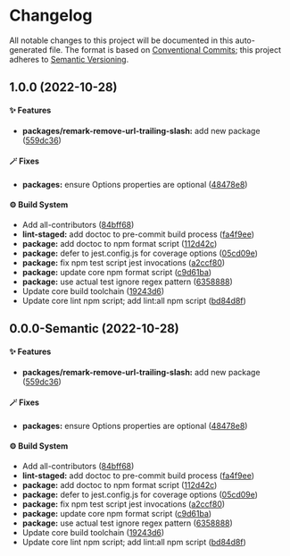 # Changelog

All notable changes to this project will be documented in this auto-generated
file. The format is based on [Conventional Commits][1]; this project adheres to
[Semantic Versioning][2].

## 1.0.0 (2022-10-28)

#### ✨ Features

- **packages/remark-remove-url-trailing-slash:** add new package ([559dc36][3])

#### 🪄 Fixes

- **packages:** ensure Options properties are optional ([48478e8][4])

#### ⚙️ Build System

- Add all-contributors ([84bff68][5])
- **lint-staged:** add doctoc to pre-commit build process ([fa4f9ee][6])
- **package:** add doctoc to npm format script ([112d42c][7])
- **package:** defer to jest.config.js for coverage options ([05cd09e][8])
- **package:** fix npm test script jest invocations ([a2ccf80][9])
- **package:** update core npm format script ([c9d61ba][10])
- **package:** use actual test ignore regex pattern ([6358888][11])
- Update core build toolchain ([19243d6][12])
- Update core lint npm script; add lint:all npm script ([bd84d8f][13])

## 0.0.0-Semantic (2022-10-28)

#### ✨ Features

- **packages/remark-remove-url-trailing-slash:** add new package ([559dc36][3])

#### 🪄 Fixes

- **packages:** ensure Options properties are optional ([48478e8][4])

#### ⚙️ Build System

- Add all-contributors ([84bff68][5])
- **lint-staged:** add doctoc to pre-commit build process ([fa4f9ee][6])
- **package:** add doctoc to npm format script ([112d42c][7])
- **package:** defer to jest.config.js for coverage options ([05cd09e][8])
- **package:** fix npm test script jest invocations ([a2ccf80][9])
- **package:** update core npm format script ([c9d61ba][10])
- **package:** use actual test ignore regex pattern ([6358888][11])
- Update core build toolchain ([19243d6][12])
- Update core lint npm script; add lint:all npm script ([bd84d8f][13])

[1]: https://conventionalcommits.org
[2]: https://semver.org
[3]:
  https://github.com/Xunnamius/unified-utils/commit/559dc366081816a680b6bbafbb610ef0b56494ae
[4]:
  https://github.com/Xunnamius/unified-utils/commit/48478e8ea592171aadc86fe719310b50a2e6007e
[5]:
  https://github.com/Xunnamius/unified-utils/commit/84bff68339c7a742c104c0f2545fe62b28c8b473
[6]:
  https://github.com/Xunnamius/unified-utils/commit/fa4f9ee3f9cd922875cf077f6d8b74105f0ba55e
[7]:
  https://github.com/Xunnamius/unified-utils/commit/112d42c6999f758ff618f4e116eb7cf38c09f77c
[8]:
  https://github.com/Xunnamius/unified-utils/commit/05cd09e0cf13f18fa56f6156516bcf546b1238e6
[9]:
  https://github.com/Xunnamius/unified-utils/commit/a2ccf801276c84e54d3fc1afaad574f78408d86f
[10]:
  https://github.com/Xunnamius/unified-utils/commit/c9d61bacbd52bc76b05abd3426474bf0176c3cd9
[11]:
  https://github.com/Xunnamius/unified-utils/commit/63588887a7377f3ee7488b19c87f1f2bf1faa811
[12]:
  https://github.com/Xunnamius/unified-utils/commit/19243d623ba14cfd629c5e4632e6a75de508592b
[13]:
  https://github.com/Xunnamius/unified-utils/commit/bd84d8fc1fb5c4d1828a16a47214a6730f34899a
